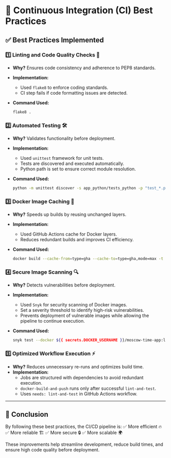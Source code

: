# 🚀 Continuous Integration (CI) Best Practices

## ✅ Best Practices Implemented

### 1️⃣ Linting and Code Quality Checks 🧹

- **Why?** Ensures code consistency and adherence to PEP8 standards.
- **Implementation:**
  - Used `flake8` to enforce coding standards.
  - CI step fails if code formatting issues are detected.
- **Command Used:**

  ```sh
  flake8 .
  ```

### 2️⃣ Automated Testing 🛠

- **Why?** Validates functionality before deployment.
- **Implementation:**
  - Used `unittest` framework for unit tests.
  - Tests are discovered and executed automatically.
  - Python path is set to ensure correct module resolution.
- **Command Used:**

  ```sh
  python -m unittest discover -s app_python/tests_python -p "test_*.py"
  ```

### 3️⃣ Docker Image Caching 🚀

- **Why?** Speeds up builds by reusing unchanged layers.
- **Implementation:**
  - Used GitHub Actions cache for Docker layers.
  - Reduces redundant builds and improves CI efficiency.
- **Command Used:**

  ```sh
  docker build --cache-from=type=gha --cache-to=type=gha,mode=max -t ${{ secrets.DOCKER_USERNAME }}/moscow-time-app:latest .
  ```

### 4️⃣ Secure Image Scanning 🔍

- **Why?** Detects vulnerabilities before deployment.
- **Implementation:**
  - Used `Snyk` for security scanning of Docker images.
  - Set a severity threshold to identify high-risk vulnerabilities.
  - Prevents deployment of vulnerable images while allowing the pipeline to continue execution.
- **Command Used:**

  ```sh
  snyk test --docker ${{ secrets.DOCKER_USERNAME }}/moscow-time-app:latest --severity-threshold=high || true
  ```

### 5️⃣ Optimized Workflow Execution ⚡️

- **Why?** Reduces unnecessary re-runs and optimizes build time.
- **Implementation:**
  - Jobs are structured with dependencies to avoid redundant execution.
  - `docker-build-and-push` runs only after successful `lint-and-test`.
  - Uses `needs: lint-and-test` in GitHub Actions workflow.

---

## 🎯 Conclusion

By following these best practices, the CI/CD pipeline is: ✅ More efficient 🔥 ✅ More reliable 🏗 ✅ More secure 🔒 ✅ More scalable 🌍

These improvements help streamline development, reduce build times, and ensure high code quality before deployment.
